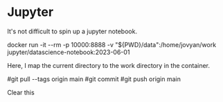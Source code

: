 # Jupyter

It's not difficult to spin up a jupyter notebook. 

docker run -it --rm -p 10000:8888 -v "${PWD}/data":/home/jovyan/work jupyter/datascience-notebook:2023-06-01

Here, I map the current directory to the work directory in the container.

#git pull --tags origin main
#git commit 
#git push origin main


Clear this